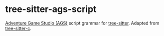 # tree-sitter-ags-script

[Adventure Game Studio (AGS)](https://adventuregamestudio.co.uk) script grammar for [tree-sitter](https://github.com/tree-sitter/tree-sitter). Adapted from [tree-sitter-c](https://github.com/tree-sitter/tree-sitter-c).
